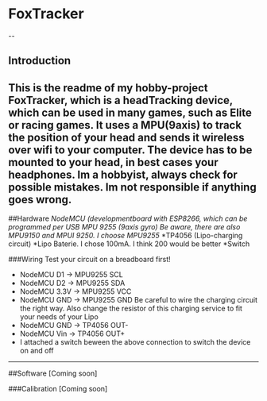 # FoxTracker
--
## Introduction

This is the readme of my hobby-project FoxTracker, which is a headTracking device, which can be used in many games, such as Elite or racing games. It uses a MPU(9axis) to track the position of your head and sends it wireless over wifi to your computer. The device has to be mounted to your head, in best cases your headphones.
**Im a hobbyist, always check for possible mistakes. Im not responsible if anything goes wrong.**
---
##Hardware
*NodeMCU (developmentboard with ESP8266, which can be programmed per USB
*MPU 9255 (9axis gyro) Be aware, there are also MPU9150 and MPUI 9250. I choose MPU925*5*
*TP4056 (Lipo-charging circuit) 
*Lipo Baterie. I chose 100mA. I think 200 would be better
*Switch

###Wiring
Test your circuit on a breadboard first!
* NodeMCU D1 -> MPU9255 SCL
* NodeMCU D2 -> MPU9255 SDA
* NodeMCU 3.3V -> MPU9255 VCC
* NodeMCU GND -> MPU9255 GND
Be careful to wire the charging circuit the right way. Also  change the resistor of this charging service to fit your needs of your Lipo
* NodeMCU GND -> TP4056 OUT-
* NodeMCU Vin -> TP4056 OUT+
 * I attached a switch beween the above connection to switch the device on and off
 
 ---
 
 ##Software
 [Coming soon]

###Calibration
 [Coming soon]
 
 
 
